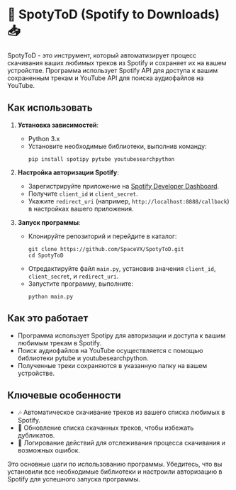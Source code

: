 # 🎵 SpotyToD (Spotify to Downloads) 📥

SpotyToD - это инструмент, который автоматизирует процесс скачивания ваших любимых треков из Spotify и сохраняет их на вашем устройстве. Программа использует Spotify API для доступа к вашим сохраненным трекам и YouTube API для поиска аудиофайлов на YouTube.

## Как использовать

1. **Установка зависимостей**:
   - Python 3.x
   - Установите необходимые библиотеки, выполнив команду:
     ```
     pip install spotipy pytube youtubesearchpython
     ```

2. **Настройка авторизации Spotify**:
   - Зарегистрируйте приложение на [Spotify Developer Dashboard](https://developer.spotify.com/dashboard/applications).
   - Получите `client_id` и `client_secret`.
   - Укажите `redirect_uri` (например, `http://localhost:8888/callback`) в настройках вашего приложения.

3. **Запуск программы**:
   - Клонируйте репозиторий и перейдите в каталог:
     ```
     git clone https://github.com/SpaceVX/SpotyToD.git
     cd SpotyToD
     ```
   - Отредактируйте файл `main.py`, установив значения `client_id`, `client_secret`, и `redirect_uri`.
   - Запустите программу, выполните:
     ```
     python main.py
     ```

## Как это работает

- Программа использует Spotipy для авторизации и доступа к вашим любимым трекам в Spotify.
- Поиск аудиофайлов на YouTube осуществляется с помощью библиотеки pytube и youtubesearchpython.
- Полученные треки сохраняются в указанную папку на вашем устройстве.

## Ключевые особенности

- 🎶 Автоматическое скачивание треков из вашего списка любимых в Spotify.
- 🔄 Обновление списка скачанных треков, чтобы избежать дубликатов.
- 📜 Логирование действий для отслеживания процесса скачивания и возможных ошибок.

Это основные шаги по использованию программы. Убедитесь, что вы установили все необходимые библиотеки и настроили авторизацию в Spotify для успешного запуска программы.
